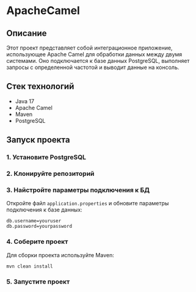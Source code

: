 # ApacheCamel

## Описание

Этот проект представляет собой интеграционное приложение, использующее Apache Camel для обработки данных между двумя системами. Оно подключается к базе данных PostgreSQL, выполняет запросы с определенной частотой и выводит данные на консоль.

## Стек технологий

- Java 17
- Apache Camel
- Maven
- PostgreSQL

## Запуск проекта

### 1. Установите PostgreSQL

### 2. Клонируйте репозиторий

### 3. Найстройте параметры подключения к БД

   Откройте файл `application.properties` и обновите параметры подключения к базе данных:
   ```properties
   db.username=youruser
   db.password=yourpassword
```

### 4. Соберите проект

  Для сборки проекта используйте Maven:
  ```bash
  mvn clean install
```

### 5. Запустите проект

